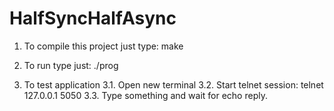 HalfSyncHalfAsync
=================

1. To compile this project just type: make

2. To run type just: ./prog

3. To test application
 3.1. Open new terminal
 3.2. Start telnet session: telnet 127.0.0.1 5050
 3.3. Type something and wait for echo reply.

